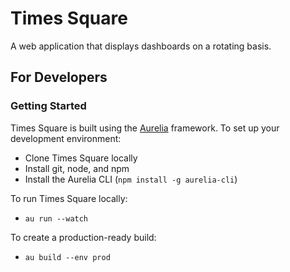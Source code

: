 Times Square
============
A web application that displays dashboards on a rotating basis.

## For Developers

### Getting Started
Times Square is built using the [Aurelia](http://aurelia.io) framework. To set up your development environment:

* Clone Times Square locally
* Install git, node, and npm
* Install the Aurelia CLI (`npm install -g aurelia-cli`)

To run Times Square locally:
* `au run --watch`

To create a production-ready build:
* `au build --env prod`
